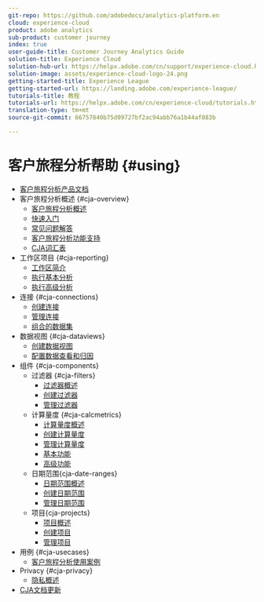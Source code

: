```yaml
---
git-repo: https://github.com/adobedocs/analytics-platform.en
cloud: experience-cloud
product: adobe analytics
sub-product: customer journey
index: true
user-guide-title: Customer Journey Analytics Guide
solution-title: Experience Cloud
solution-hub-url: https://helpx.adobe.com/cn/support/experience-cloud.html
solution-image: assets/experience-cloud-logo-24.png
getting-started-title: Experience League
getting-started-url: https://landing.adobe.com/experience-league/
tutorials-title: 教程
tutorials-url: https://helpx.adobe.com/cn/experience-cloud/tutorials.html
translation-type: tm+mt
source-git-commit: 66757840b75d09727bf2ac94abb76a1b44af083b

---
```



# 客户旅程分析帮助 {#using}

+ [客户旅程分析产品文档](getting-started/cja-landing.md)
+ 客户旅程分析概述 {#cja-overview}
   + [客户旅程分析概述](getting-started/cja-overview.md)
   + [快速入门](getting-started/cja-getting-started.md)
   + [常见问题解答](getting-started/cja-faq.md)
   + [客户旅程分析功能支持](getting-started/cja-aa.md)
   + [CJA词汇表](getting-started/cja-glossary.md)
+ 工作区项目 {#cja-reporting}
   + [工作区简介](projects/workspace-basics.md)
   + [执行基本分析](projects/perform-basic-analysis.md)
   + [执行高级分析](projects/perform-adv-analysis.md)
+ 连接 {#cja-connections}
   + [创建连接](connections/create-connection.md)
   + [管理连接](connections/manage-connection.md)
   + [组合的数据集](connections/combined-dataset.md)
+ 数据视图 {#cja-dataviews}
   + [创建数据视图](data-views/create-dataview.md)
   + [配置数据查看和归因](data-views/configure-dataviews.md)
+ 组件 {#cja-components}
   + 过滤器 {#cja-filters}
      + [过滤器概述](components/filters/filters-overview.md)
      + [创建过滤器](components/filters/create-filters.md)
      + [管理过滤器](components/filters/manage-filters.md)
   + 计算量度 {#cja-calcmetrics}
      + [计算量度概述](components/calc-metrics/calc-metr-overview.md)
      + [创建计算量度](components/calc-metrics/create.md)
      + [管理计算量度](components/calc-metrics/manage.md)
      + [基本功能](components/calc-metrics/cm-functions.md)
      + [高级功能](components/calc-metrics/cm-adv-functions.md)
   + 日期范围{cja-date-ranges}
      + [日期范围概述](components/date-ranges/overview.md)
      + [创建日期范围](components/date-ranges/create.md)
      + [管理日期范围](components/date-ranges/manage.md)
   + 项目{cja-projects}
      + [项目概述](components/projects/overview.md)
      + [创建项目](components/projects/create.md)
      + [管理项目](components/projects/manage.md)
+ 用例 {#cja-usecases}
   + [客户旅程分析使用案例](use-cases/cja-usecases.md)
+ Privacy {#cja-privacy}
   + [隐私概述](privacy/privacy-overview.md)
+ [CJA文档更新](doc-changes.md)
